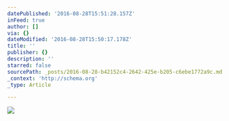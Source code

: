 ```yaml
---
datePublished: '2016-08-28T15:51:28.157Z'
inFeed: true
author: []
via: {}
dateModified: '2016-08-28T15:50:17.178Z'
title: ''
publisher: {}
description: ''
starred: false
sourcePath: _posts/2016-08-28-b42152c4-2642-425e-b205-c6ebe1772a9c.md
_context: 'http://schema.org'
_type: Article

---
```

![](https://the-grid-user-content.s3-us-west-2.amazonaws.com/1edd416f-caf4-46ea-841d-33ec65197b0b.jpg)